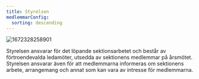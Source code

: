 ```yaml
---
title: Styrelsen
medlemmarConfig:
  sorting: descending
---
```

![1672328258901](https://www.kogvet.se/wp-content/uploads/2022/10/hemsidagb-1024x683.png)

Styrelsen ansvarar för det löpande sektionsarbetet och består av förtroendevalda ledamöter, utsedda av sektionens medlemmar på årsmötet. Styrelsen ansvarar även för att medlemmarna informeras om sektionens arbete, arrangemang och annat som kan vara av intresse för medlemmarna.
